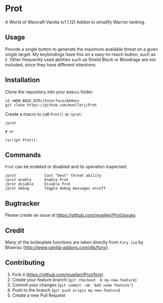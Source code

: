 # Prot

A World of Warcraft Vanilla (v1.1.12) Addon to simplify Warrior tanking.

## Usage

Provide a single button to generate the maximum available threat on a given
single target. My keybindings have this on a easy-to-reach button, such as `E`.
Other frequently used abilities such as Shield Block or Bloodrage are not
included, since they have different intentions.

## Installation

Clone the repository into your `Addons` folder:

    cd <WOW_BASE_DIR>/Interface/Addons
    git clone https://github.com/muellerj/Prot

Create a macro to call `Prot()` or `/prot`:

    /prot

    # or

    /script Prot();

## Commands

`Prot` can be enabled or disabled and its operation inspected:

    /prot             Cast "best" threat ability
    /prot enable      Enable Prot
    /prot disable     Disable Prot
    /prot debug       Toggle debug messages on/off

## Bugtracker

Please create an issue at https://github.com/muellerj/Prot/issues

## Credit

Many of the boilerplate functions are taken directly from `Fury.lua` by Bhaerau
(http://www.vanilla-addons.com/dls/fury/).

## Contributing

1. Fork it (https://github.com/muellerj/Prot/fork)
2. Create your feature branch (`git checkout -b my-new-feature`)
3. Commit your changes (`git commit -am 'Add some feature'`)
4. Push to the branch (`git push origin my-new-feature`)
5. Create a new Pull Request
